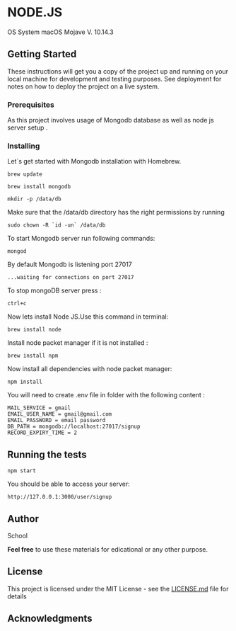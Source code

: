 # NODE.JS


OS System macOS Mojave V. 10.14.3

## Getting Started

These instructions will get you a copy of the project up and running on your local machine for development and testing purposes. See deployment for notes on how to deploy the project on a live system.

### Prerequisites

As this project involves usage of Mongodb database as well as node js server setup .

### Installing

Let`s get started with Mongodb installation with Homebrew.

```
brew update 

brew install mongodb

mkdir -p /data/db
```

Make sure that the /data/db directory has the right permissions by running

```
sudo chown -R `id -un` /data/db
```

To start Mongodb server run following commands:

```
mongod
```


By default Mongodb is listening port 27017 

```
...waiting for connections on port 27017
```

To stop mongoDB server press :

```
ctrl+c
```


Now lets install Node JS.Use this command in terminal:

```
brew install node
```

Install node packet manager if it is not installed :

```
brew install npm

```

Now install all dependencies with node packet manager:

```
npm install
```

You will need to create .env file in folder with the following content :

```
MAIL_SERVICE = gmail
EMAIL_USER_NAME = gmail@gmail.com
EMAIL_PASSWORD = email password
DB_PATH = mongodb://localhost:27017/signup
RECORD_EXPIRY_TIME = 2
```

## Running the tests


```
npm start
```

You should be able to access your server:

```
http://127.0.0.1:3000/user/signup
```

## Author 

School 

**Feel free** to use these materials for edicational or any other purpose. 



## License

This project is licensed under the MIT License - see the [LICENSE.md](LICENSE.md) file for details

## Acknowledgments

